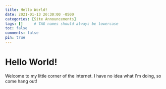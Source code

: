 ```yaml
---
title: Hello World!
date: 2021-01-13 20:30:00 -0500
categories: [Site Announcements]
tags: []     # TAG names should always be lowercase
toc: false
comments: false
pin: true
---
```

# Hello World!
Welcome to my little corner of the internet. I have no idea what I'm doing, so come hang out!
